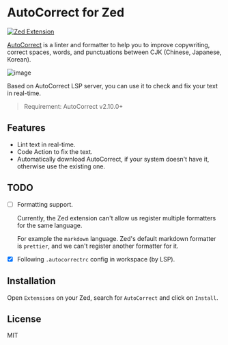 # AutoCorrect for Zed

[![Zed Extension](https://img.shields.io/badge/-Zed_Extension-blue?style=flat&logo=zedindustries&logoColor=%23FFFFFF&logoSize=auto&labelColor=%23111111&color=%23084CCF)](https://zed.dev/extensions/autocorrect)

[AutoCorrect](https://github.com/huacnlee/autocorrect) is a linter and formatter to help you to improve copywriting, correct spaces, words, and punctuations between CJK (Chinese, Japanese, Korean).

<img alt="image" src="https://github.com/huacnlee/zed-autocorrect/assets/5518/762c70e4-961b-4a9d-850c-5768389c459b">

Based on AutoCorrect LSP server, you can use it to check and fix your text in real-time.

> Requirement: AutoCorrect v2.10.0+

## Features

- Lint text in real-time.
- Code Action to fix the text.
- Automatically download AutoCorrect, if your system doesn't have it, otherwise use the existing one.

## TODO

- [ ] Formatting support.

  Currently, the Zed extension can't allow us register multiple formatters for the same language.

  For example the `markdown` language. Zed's default markdown formatter is `prettier`, and we can't register another formatter for it.

- [x] Following `.autocorrectrc` config in workspace (by LSP).

## Installation

Open `Extensions` on your Zed, search for `AutoCorrect` and click on `Install`.

## License

MIT
